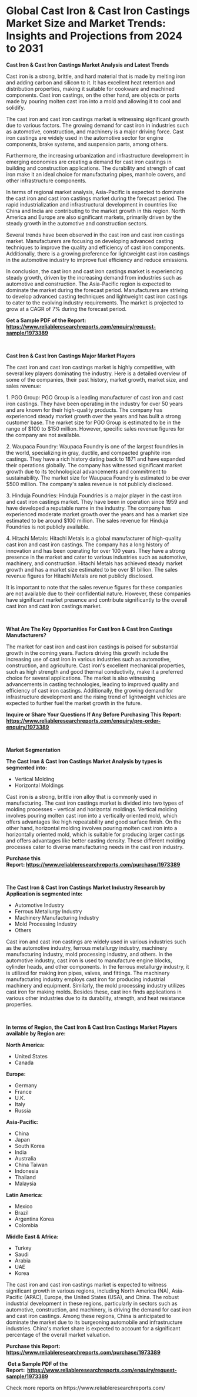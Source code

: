 <p><h1>Global Cast Iron & Cast Iron Castings Market Size and Market Trends: Insights and Projections from 2024 to 2031</h1></p><p><strong>Cast Iron & Cast Iron Castings Market Analysis and Latest Trends</strong></p>
<p><p>Cast iron is a strong, brittle, and hard material that is made by melting iron and adding carbon and silicon to it. It has excellent heat retention and distribution properties, making it suitable for cookware and machined components. Cast iron castings, on the other hand, are objects or parts made by pouring molten cast iron into a mold and allowing it to cool and solidify.</p><p>The cast iron and cast iron castings market is witnessing significant growth due to various factors. The growing demand for cast iron in industries such as automotive, construction, and machinery is a major driving force. Cast iron castings are widely used in the automotive sector for engine components, brake systems, and suspension parts, among others.</p><p>Furthermore, the increasing urbanization and infrastructure development in emerging economies are creating a demand for cast iron castings in building and construction applications. The durability and strength of cast iron make it an ideal choice for manufacturing pipes, manhole covers, and other infrastructure components.</p><p>In terms of regional market analysis, Asia-Pacific is expected to dominate the cast iron and cast iron castings market during the forecast period. The rapid industrialization and infrastructural development in countries like China and India are contributing to the market growth in this region. North America and Europe are also significant markets, primarily driven by the steady growth in the automotive and construction sectors.</p><p>Several trends have been observed in the cast iron and cast iron castings market. Manufacturers are focusing on developing advanced casting techniques to improve the quality and efficiency of cast iron components. Additionally, there is a growing preference for lightweight cast iron castings in the automotive industry to improve fuel efficiency and reduce emissions.</p><p>In conclusion, the cast iron and cast iron castings market is experiencing steady growth, driven by the increasing demand from industries such as automotive and construction. The Asia-Pacific region is expected to dominate the market during the forecast period. Manufacturers are striving to develop advanced casting techniques and lightweight cast iron castings to cater to the evolving industry requirements. The market is projected to grow at a CAGR of 7% during the forecast period.</p></p>
<p><strong>Get a Sample PDF of the Report:&nbsp; <a href="https://www.reliableresearchreports.com/enquiry/request-sample/1973389">https://www.reliableresearchreports.com/enquiry/request-sample/1973389</a></strong></p>
<p>&nbsp;</p>
<p><strong>Cast Iron & Cast Iron Castings Major Market Players</strong></p>
<p><p>The cast iron and cast iron castings market is highly competitive, with several key players dominating the industry. Here is a detailed overview of some of the companies, their past history, market growth, market size, and sales revenue: </p><p>1. PGO Group: PGO Group is a leading manufacturer of cast iron and cast iron castings. They have been operating in the industry for over 50 years and are known for their high-quality products. The company has experienced steady market growth over the years and has built a strong customer base. The market size for PGO Group is estimated to be in the range of $100 to $150 million. However, specific sales revenue figures for the company are not available. </p><p>2. Waupaca Foundry: Waupaca Foundry is one of the largest foundries in the world, specializing in gray, ductile, and compacted graphite iron castings. They have a rich history dating back to 1871 and have expanded their operations globally. The company has witnessed significant market growth due to its technological advancements and commitment to sustainability. The market size for Waupaca Foundry is estimated to be over $500 million. The company's sales revenue is not publicly disclosed. </p><p>3. Hinduja Foundries: Hinduja Foundries is a major player in the cast iron and cast iron castings market. They have been in operation since 1959 and have developed a reputable name in the industry. The company has experienced moderate market growth over the years and has a market size estimated to be around $100 million. The sales revenue for Hinduja Foundries is not publicly available. </p><p>4. Hitachi Metals: Hitachi Metals is a global manufacturer of high-quality cast iron and cast iron castings. The company has a long history of innovation and has been operating for over 100 years. They have a strong presence in the market and cater to various industries such as automotive, machinery, and construction. Hitachi Metals has achieved steady market growth and has a market size estimated to be over $1 billion. The sales revenue figures for Hitachi Metals are not publicly disclosed. </p><p>It is important to note that the sales revenue figures for these companies are not available due to their confidential nature. However, these companies have significant market presence and contribute significantly to the overall cast iron and cast iron castings market.</p></p>
<p>&nbsp;</p>
<p><strong>What Are The Key Opportunities For Cast Iron & Cast Iron Castings Manufacturers?</strong></p>
<p><p>The market for cast iron and cast iron castings is poised for substantial growth in the coming years. Factors driving this growth include the increasing use of cast iron in various industries such as automotive, construction, and agriculture. Cast iron's excellent mechanical properties, such as high strength and good thermal conductivity, make it a preferred choice for several applications. The market is also witnessing advancements in casting technologies, leading to improved quality and efficiency of cast iron castings. Additionally, the growing demand for infrastructure development and the rising trend of lightweight vehicles are expected to further fuel the market growth in the future.</p></p>
<p><strong>Inquire or Share Your Questions If Any Before Purchasing This Report: <a href="https://www.reliableresearchreports.com/enquiry/pre-order-enquiry/1973389">https://www.reliableresearchreports.com/enquiry/pre-order-enquiry/1973389</a></strong></p>
<p>&nbsp;</p>
<p><strong>Market Segmentation</strong></p>
<p><strong>The Cast Iron & Cast Iron Castings Market Analysis by types is segmented into:</strong></p>
<p><ul><li>Vertical Molding</li><li>Horizontal Moldings</li></ul></p>
<p><p>Cast iron is a strong, brittle iron alloy that is commonly used in manufacturing. The cast iron castings market is divided into two types of molding processes - vertical and horizontal moldings. Vertical molding involves pouring molten cast iron into a vertically oriented mold, which offers advantages like high repeatability and good surface finish. On the other hand, horizontal molding involves pouring molten cast iron into a horizontally oriented mold, which is suitable for producing larger castings and offers advantages like better casting density. These different molding processes cater to diverse manufacturing needs in the cast iron industry.</p></p>
<p><strong>Purchase this Report:&nbsp;<a href="https://www.reliableresearchreports.com/purchase/1973389">https://www.reliableresearchreports.com/purchase/1973389</a></strong></p>
<p>&nbsp;</p>
<p><strong>The Cast Iron & Cast Iron Castings Market Industry Research by Application is segmented into:</strong></p>
<p><ul><li>Automotive Industry</li><li>Ferrous Metallurgy Industry</li><li>Machinery Manufacturing Industry</li><li>Mold Processing Industry</li><li>Others</li></ul></p>
<p><p>Cast iron and cast iron castings are widely used in various industries such as the automotive industry, ferrous metallurgy industry, machinery manufacturing industry, mold processing industry, and others. In the automotive industry, cast iron is used to manufacture engine blocks, cylinder heads, and other components. In the ferrous metallurgy industry, it is utilized for making iron pipes, valves, and fittings. The machinery manufacturing industry employs cast iron for producing industrial machinery and equipment. Similarly, the mold processing industry utilizes cast iron for making molds. Besides these, cast iron finds applications in various other industries due to its durability, strength, and heat resistance properties.</p></p>
<p>&nbsp;</p>
<p><strong>In terms of Region, the Cast Iron & Cast Iron Castings Market Players available by Region are:</strong></p>
<p>
    <p> <strong> North America: </strong>
        <ul>
            <li>United States</li>
            <li>Canada</li>
        </ul>
        </p> 
    <p> <strong> Europe: </strong>
        <ul>
            <li>Germany</li>
            <li>France</li>
            <li>U.K.</li>
            <li>Italy</li>
            <li>Russia</li>
        </ul>
        </p> 
    <p> <strong> Asia-Pacific: </strong>
        <ul>
            <li>China</li>
            <li>Japan</li>
            <li>South Korea</li>
            <li>India</li>
            <li>Australia</li>
            <li>China Taiwan</li>
            <li>Indonesia</li>
            <li>Thailand</li>
            <li>Malaysia</li>
        </ul>
        </p> 
    <p> <strong> Latin America: </strong>
        <ul>
            <li>Mexico</li>
            <li>Brazil</li>
            <li>Argentina Korea</li>
            <li>Colombia</li>
        </ul>
        </p> 
    <p> <strong> Middle East & Africa: </strong>
        <ul>
            <li>Turkey</li>
            <li>Saudi</li>
            <li>Arabia</li>
            <li>UAE</li>
            <li>Korea</li>
        </ul>
    </p>
    </p>
<p><p>The cast iron and cast iron castings market is expected to witness significant growth in various regions, including North America (NA), Asia-Pacific (APAC), Europe, the United States (USA), and China. The robust industrial development in these regions, particularly in sectors such as automotive, construction, and machinery, is driving the demand for cast iron and cast iron castings. Among these regions, China is anticipated to dominate the market due to its burgeoning automobile and infrastructure industries. China's market share is expected to account for a significant percentage of the overall market valuation.</p></p>
<p><strong>Purchase this Report: <a href="https://www.reliableresearchreports.com/purchase/1973389">https://www.reliableresearchreports.com/purchase/1973389</a></strong></p>
<p>&nbsp;<strong>Get a Sample PDF of the Report:&nbsp;&nbsp;<a href="https://www.reliableresearchreports.com/enquiry/request-sample/1973389">https://www.reliableresearchreports.com/enquiry/request-sample/1973389</a></strong></p>
<p><strong></strong></p>
<p>Check more reports on https://www.reliableresearchreports.com/</p>